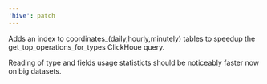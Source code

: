 ```yaml
---
'hive': patch
---
```


Adds an index to coordinates\_(daily,hourly,minutely) tables to speedup the
get_top_operations_for_types ClickHoue query.

Reading of type and fields usage statisticts should be noticeably faster now on big datasets.
